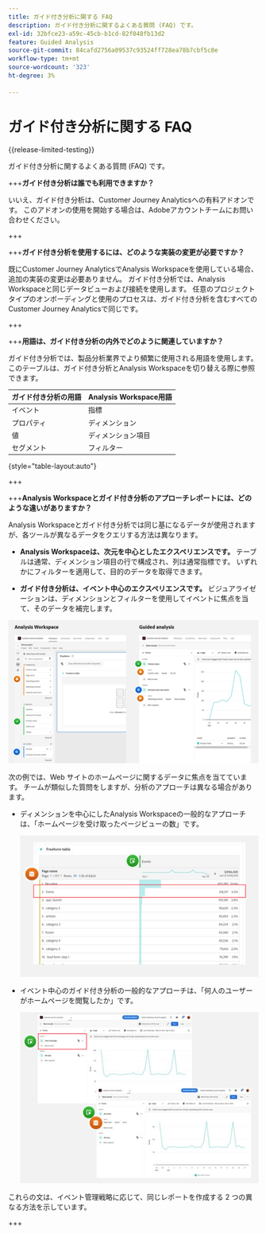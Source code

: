 ```yaml
---
title: ガイド付き分析に関する FAQ
description: ガイド付き分析に関するよくある質問 (FAQ) です。
exl-id: 32bfce23-a59c-45cb-b1cd-82f048fb13d2
feature: Guided Analysis
source-git-commit: 84cafd2756a09537c93524ff728ea78b7cbf5c8e
workflow-type: tm+mt
source-wordcount: '323'
ht-degree: 3%

---
```


# ガイド付き分析に関する FAQ

{{release-limited-testing}}

ガイド付き分析に関するよくある質問 (FAQ) です。

+++**ガイド付き分析は誰でも利用できますか？**

いいえ、ガイド付き分析は、Customer Journey Analyticsへの有料アドオンです。 このアドオンの使用を開始する場合は、Adobeアカウントチームにお問い合わせください。

+++

+++**ガイド付き分析を使用するには、どのような実装の変更が必要ですか？**

既にCustomer Journey AnalyticsでAnalysis Workspaceを使用している場合、追加の実装の変更は必要ありません。 ガイド付き分析では、Analysis Workspaceと同じデータビューおよび接続を使用します。 任意のプロジェクトタイプのオンボーディングと使用のプロセスは、ガイド付き分析を含むすべてのCustomer Journey Analyticsで同じです。

+++

+++**用語は、ガイド付き分析の内外でどのように関連していますか？**

ガイド付き分析では、製品分析業界でより頻繁に使用される用語を使用します。 このテーブルは、ガイド付き分析とAnalysis Workspaceを切り替える際に参照できます。

| ガイド付き分析の用語 | Analysis Workspace用語 |
| --- | --- |
| イベント | 指標 |
| プロパティ | ディメンション |
| 値 | ディメンション項目 |
| セグメント | フィルター |

{style="table-layout:auto"}

+++

+++**Analysis Workspaceとガイド付き分析のアプローチレポートには、どのような違いがありますか？**

Analysis Workspaceとガイド付き分析では同じ基になるデータが使用されますが、各ツールが異なるデータをクエリする方法は異なります。

* **Analysis Workspaceは、次元を中心としたエクスペリエンスです。** テーブルは通常、ディメンション項目の行で構成され、列は通常指標です。 いずれかにフィルターを適用して、目的のデータを取得できます。

* **ガイド付き分析は、イベント中心のエクスペリエンスです。** ビジュアライゼーションは、ディメンションとフィルターを使用してイベントに焦点を当て、そのデータを補完します。

![構造](assets/structure.png)

次の例では、Web サイトのホームページに関するデータに焦点を当てています。 チームが類似した質問をしますが、分析のアプローチは異なる場合があります。

* ディメンションを中心にしたAnalysis Workspaceの一般的なアプローチは、「ホームページを受け取ったページビューの数」です。

  ![Dimension中心](assets/dimension-centered.png)

* イベント中心のガイド付き分析の一般的なアプローチは、「何人のユーザーがホームページを閲覧したか」です。

  ![イベント中央](assets/event-centered.png)

これらの文は、イベント管理戦略に応じて、同じレポートを作成する 2 つの異なる方法を示しています。

+++
